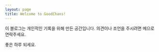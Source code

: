 ```yaml
---
layout: page
title: Welcome to GoodChans!
---
```



이 블로그는 개인적인 기록을 위해 만든 공간입니다. 
의견이나 조언을 주시려면 메으로 연락주세요.

좋은 하루 되세요.
